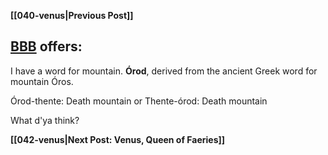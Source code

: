 **[[040-venus|Previous Post]]**

## [BBB](contributors/bbb) offers:

I have a word for mountain.
**Órod**, derived from the ancient Greek word for mountain Óros.

Órod-thente: Death mountain
or
Thente-órod: Death mountain

What d'ya think?

**[[042-venus|Next Post: Venus, Queen of Faeries]]**
